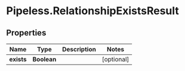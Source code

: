 # Pipeless.RelationshipExistsResult

## Properties

Name | Type | Description | Notes
------------ | ------------- | ------------- | -------------
**exists** | **Boolean** |  | [optional] 


